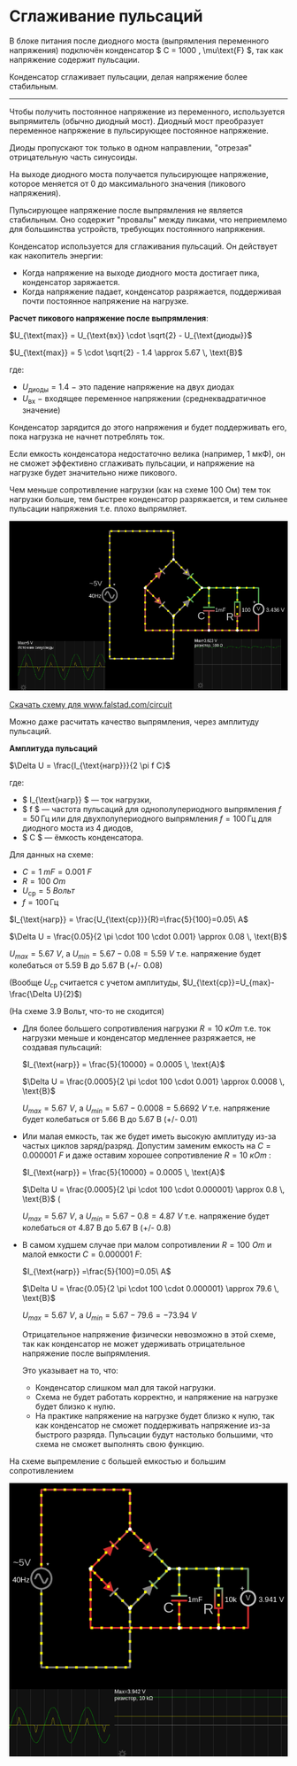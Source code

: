 # Сглаживание пульсаций

В блоке питания после диодного моста (выпрямления переменного напряжения) подключён конденсатор $ C = 1000 \, \mu\text{F} $, так как напряжение содержит пульсации.

Конденсатор сглаживает пульсации, делая напряжение более стабильным.

---

Чтобы получить постоянное напряжение из переменного, используется выпрямитель (обычно диодный мост). Диодный мост преобразует переменное напряжение в пульсирующее постоянное напряжение.

Диоды пропускают ток только в одном направлении, "отрезая" отрицательную часть синусоиды.

На выходе диодного моста получается пульсирующее напряжение, которое меняется от 0 до максимального значения (пикового напряжения).

Пульсирующее напряжение после выпрямления не является стабильным. Оно содержит "провалы" между пиками, что неприемлемо для большинства устройств, требующих постоянного напряжения.

Конденсатор используется для сглаживания пульсаций. Он действует как накопитель энергии:
- Когда напряжение на выходе диодного моста достигает пика, конденсатор заряжается.
- Когда напряжение падает, конденсатор разряжается, поддерживая почти постоянное напряжение на нагрузке.


**Расчет пикового напряжение после выпрямления**:

$U_{\text{max}} = U_{\text{вх}} \cdot \sqrt{2} - U_{\text{диоды}}$

$U_{\text{max}} = 5 \cdot \sqrt{2} - 1.4 \approx 5.67 \, \text{В}$

где:
- $U_{\text{диоды}}=1.4$ − это падение напряжение на двух диодах
- $U_{\text{вх}}$ − входящее переменное напряжении (среднеквадратичное значение) 

Конденсатор зарядится до этого напряжения и будет поддерживать его, пока нагрузка не начнет потреблять ток.

Если емкость конденсатора недостаточно велика (например, 1 мкФ), он не сможет эффективно сглаживать пульсации, и напряжение на нагрузке будет значительно ниже пикового.

Чем меньше сопротивление нагрузки (как на схеме 100 Ом) тем ток нагрузки больше, тем быстрее конденсатор разряжается, и тем сильнее пульсации напряжения т.е. плохо выпрямляет.

![Сглаживание пульсаций.](../img/140.png "Сглаживание пульсаций.")

<a href="/theories_of_electrical_circuits/falstad/circuitjs-86.txt" download="circuitjs-86.txt">Скачать схему для www.falstad.com/circuit</a>

Можно даже расчитать качество выпрямления, через амплитуду пульсаций.

**Амплитуда пульсаций**

$\Delta U = \frac{I_{\text{нагр}}}{2 \pi f C}$
 
где:
- $ I_{\text{нагр}} $ — ток нагрузки,
- $ f $ — частота пульсаций для однополупериодного выпрямления $f = 50 \, \text{Гц}$ или для двухполупериодного выпрямления $f = 100 \, \text{Гц}$ для диодного моста из 4 диодов,
- $ C $ — ёмкость конденсатора.

Для данных на схеме:
- $C=1\ mF = 0.001\ F$
- $R=100\ Om$
- $U_{\text{ср}}=5\ Вольт$
- $f = 100 \, \text{Гц}$

$I_{\text{нагр}} = \frac{U_{\text{ср}}}{R}=\frac{5}{100}=0.05\ A$

$\Delta U = \frac{0.05}{2 \pi \cdot 100 \cdot 0.001} \approx 0.08 \, \text{В}$

$U_{max}=5.67\ V$, а $U_{min}=5.67-0.08=5.59\ V$ т.е. напряжение будет колебаться от 5.59 В до 5.67 В (+/- 0.08)

(Вообще $U_{\text{ср}}$ считается с учетом амплитуды, $U_{\text{ср}}=U_{max}-\frac{\Delta U}{2}$)

(На схеме 3.9 Вольт, что-то не сходится)

- Для более большего сопротивления нагрузки $R=10\ кОm$ т.е. ток нагрузки меньше и конденсатор медленнее разряжается, не создавая пульсаций:

    $I_{\text{нагр}} = \frac{5}{10000} = 0.0005 \, \text{А}$

    $\Delta U = \frac{0.0005}{2 \pi \cdot 100 \cdot 0.001} \approx 0.0008 \, \text{В}$

    $U_{max}=5.67\ V$, а $U_{min}=5.67-0.0008=5.6692\ V$ т.е. напряжение будет колебаться от 5.66 В до 5.67 В (+/- 0.01)

- Или малая емкость, так же будет иметь высокую амплитуду из-за частых циклов заряд/разряд.
Допустим заменим емкость на $C=0.000001\ F$ и даже оставим хорошее сопротивление $R=10\ кОm$ :

    $I_{\text{нагр}} = \frac{5}{10000} = 0.0005 \, \text{А}$

    $\Delta U = \frac{0.0005}{2 \pi \cdot 100 \cdot 0.000001} \approx 0.8 \, \text{В}$ (

    $U_{max}=5.67\ V$, а $U_{min}=5.67-0.8=4.87\ V$ т.е. напряжение будет колебаться от 4.87 В до 5.67 В (+/- 0.8)

- В самом худшем случае при малом сопротивлении $R=100\ Оm$ и малой емкости $C=0.000001\ F$:

    $I_{\text{нагр}} =\frac{5}{100}=0.05\ A$

    $\Delta U = \frac{0.05}{2 \pi \cdot 100 \cdot 0.000001} \approx 79.6 \, \text{В}$ 

    $U_{max}=5.67\ V$, а $U_{min}=5.67-79.6=−73.94\ V$

    Отрицательное напряжение физически невозможно в этой схеме, так как конденсатор не может удерживать отрицательное напряжение после выпрямления.

    Это указывает на то, что:
    - Конденсатор слишком мал для такой нагрузки.
    - Схема не будет работать корректно, и напряжение на нагрузке будет близко к нулю.
    - На практике напряжение на нагрузке будет близко к нулю, так как конденсатор не сможет поддерживать напряжение из-за быстрого разряда. Пульсации будут настолько большими, что схема не сможет выполнять свою функцию.


На схеме выпремление с большей емкостью и большим сопротивлением

![Сглаживание пульсаций.](../img/141.png "Сглаживание пульсаций.")